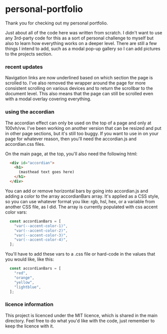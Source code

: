 # personal-portfolio

Thank you for checking out my personal portfolio.

Just about all of the code here was written from scratch. I didn't want to use any 3rd-party code for this as a sort of personal challenge to myself but also to learn how everything works on a deeper level. There are still a few things I intend to add, such as a modal pop-up gallery so I can add pictures to the projects section.

### recent updates

Navigation links are now underlined based on which section the page is scrolled to. I've also removed the wrapper around the page for more consistent scrolling on various devices and to return the scrollbar to the document level. This also means that the page can still be scrolled even with a modal overlay covering everything.

### using the accordian

The accordian effect can only be used on the top of a page and only at 100vh/vw. I've been working on another version that can be resized and put in other page sections, but it's still too buggy. If you want to use in on your page for whatever reason, then you'll need the accordian.js and accordian.css files.

On the main page, at the top, you'll also need the following html:

```html
  <div id="accordian">
    <h1>
      (masthead text goes here)
    </h1>
  </div>
```

You can add or remove horizontal bars by going into accordian.js and adding a color to the array accordianBars array. It's applied as a CSS style, so you can use whatever format you like: rgb, hsl, hex, or a variable from another CSS file, as I did. The array is currently populated with css accent color vars:

```javascript
  const accordianBars = [
    "var(--accent-color-1)",
    "var(--accent-color-2)",
    "var(--accent-color-3)",
    "var(--accent-color-4)",
  ];
```
You'll have to add these vars to a .css file or hard-code in the values that you would like, like this:

```javascript
  const accordianBars = [
    "red",
    "orange",
    "yellow",
    "lightblue",
  ];
```

### licence information

This project is licenced under the MIT licence, which is shared in the main directory. Feel free to do what you'd like with the code, just remember to keep the licence with it.
